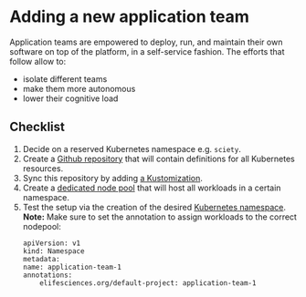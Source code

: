 # Adding a new application team

Application teams are empowered to deploy, run, and maintain their own software on top of the platform, in a self-service fashion. The efforts that follow allow to:

- isolate different teams
- make them more autonomous
- lower their cognitive load

## Checklist

1. Decide on a reserved Kubernetes namespace e.g. `sciety`.
1. Create a [Github repository](https://github.com/sciety/deployment) that will contain definitions for all Kubernetes resources.
1. Sync this repository by adding [a Kustomization](/clusters/flux-prod/sciety-team/).
1. Create a [dedicated node pool](/nodes/clusters/flux-prod/nodepools) that will host all workloads in a certain namespace.
1. Test the setup via the creation of the desired [Kubernetes namespace](https://github.com/sciety/deployment/blob/main/manifests/namespace.yaml). **Note:** Make sure to set the annotation to assign workloads to the correct nodepool:
    ```
    apiVersion: v1
    kind: Namespace
    metadata:
    name: application-team-1
    annotations:
        elifesciences.org/default-project: application-team-1
    ```
